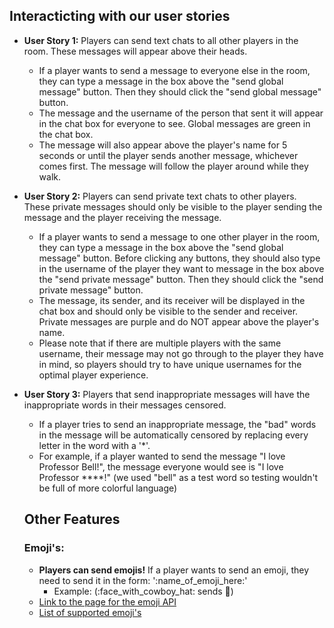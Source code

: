 ## Interacticting with our user stories

- **User Story 1:** Players can send text chats to all other players in the room. These messages will appear above their heads.
  - If a player wants to send a message to everyone else in the room, they can type a message in the box above the "send global message" button. Then they should click the "send global message" button.
  - The message and the username of the person that sent it will appear in the chat box for everyone to see. Global messages are green in the chat box.
  - The message will also appear above the player's name for 5 seconds or until the player sends another message, whichever comes first. The message will follow the player around while they walk.
- **User Story 2:** Players can send private text chats to other players. These private messages should only be visible to the player sending the message and the player receiving the message.
  - If a player wants to send a message to one other player in the room, they can type a message in the box above the "send global message" button. Before clicking any buttons, they should also type in the username of the player they want to message in the box above the "send private message" button. Then they should click the "send private message" button.
  - The message, its sender, and its receiver will be displayed in the chat box and should only be visible to the sender and receiver. Private messages are purple and do NOT appear above the player's name.
  - Please note that if there are multiple players with the same username, their message may not go through to the player they have in mind, so players should try to have unique usernames for the optimal player experience.
- **User Story 3:** Players that send inappropriate messages will have the inappropriate words in their messages censored.

  - If a player tries to send an inappropriate message, the "bad" words in the message will be automatically censored by replacing every letter in the word with a '\*'.
  - For example, if a player wanted to send the message "I love Professor Bell!", the message everyone would see is "I love Professor \*\*\*\*!" (we used "bell" as a test word so testing wouldn't be full of more colorful language)

  ## Other Features

  ### Emoji's:

  - **Players can send emojis!** If a player wants to send an emoji, they need to send it in the form: ':name_of_emoji_here:'
    - Example: (:face_with_cowboy_hat: sends 🤠)
  - [Link to the page for the emoji API](https://github.com/omnidan/node-emoji/blob/master/README.md)
  - [List of supported emoji's](https://raw.githubusercontent.com/omnidan/node-emoji/master/lib/emoji.json)
